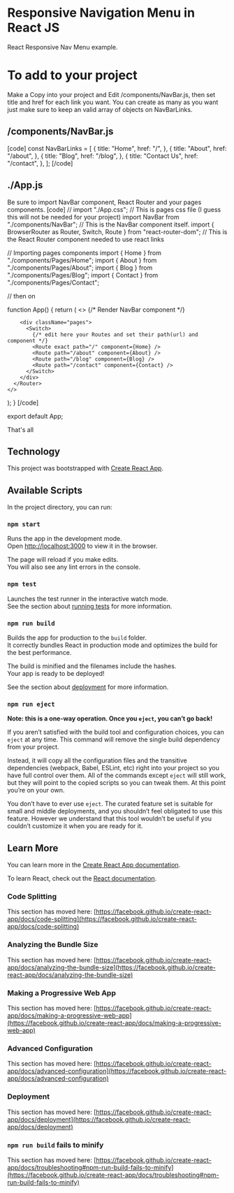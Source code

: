 # Responsive Navigation Menu in React JS

React Responsive Nav Menu example.

# To add to your project

Make a Copy into your project and Edit /components/NavBar.js, then set title and href for each link you want. You can create as many as you want just make sure to keep an valid array of objects on NavBarLinks.

## /components/NavBar.js
[code]
const NavBarLinks = [
{
title: "Home",
href: "/",
},
{
title: "About",
href: "/about",
},
{
title: "Blog",
href: "/blog",
},
{
title: "Contact Us",
href: "/contact",
},
];
[/code]

## ./App.js

Be sure to import NavBar component, React Router and your pages components.
[code]
// import "./App.css"; // This is pages css file (I guess this will not be needed for your project)
import NavBar from "./components/NavBar"; // This is the NavBar component itself.
import { BrowserRouter as Router, Switch, Route } from "react-router-dom"; // This is the React Router component needed to use react links

// Importing pages components
import { Home } from "./components/Pages/Home";
import { About } from "./components/Pages/About";
import { Blog } from "./components/Pages/Blog";
import { Contact } from "./components/Pages/Contact";

// then on

function App() {
return (
<>
<Router>
{/* Render NavBar component */}
<NavBar />

        <div className="pages">
          <Switch>
            {/* edit here your Routes and set their path(url) and component */}
            <Route exact path="/" component={Home} />
            <Route path="/about" component={About} />
            <Route path="/blog" component={Blog} />
            <Route path="/contact" component={Contact} />
          </Switch>
        </div>
      </Router>
    </>

);
}
[/code]

export default App;

That's all

## Technology

This project was bootstrapped with [Create React App](https://github.com/facebook/create-react-app).

## Available Scripts

In the project directory, you can run:

### `npm start`

Runs the app in the development mode.\
Open [http://localhost:3000](http://localhost:3000) to view it in the browser.

The page will reload if you make edits.\
You will also see any lint errors in the console.

### `npm test`

Launches the test runner in the interactive watch mode.\
See the section about [running tests](https://facebook.github.io/create-react-app/docs/running-tests) for more information.

### `npm run build`

Builds the app for production to the `build` folder.\
It correctly bundles React in production mode and optimizes the build for the best performance.

The build is minified and the filenames include the hashes.\
Your app is ready to be deployed!

See the section about [deployment](https://facebook.github.io/create-react-app/docs/deployment) for more information.

### `npm run eject`

**Note: this is a one-way operation. Once you `eject`, you can’t go back!**

If you aren’t satisfied with the build tool and configuration choices, you can `eject` at any time. This command will remove the single build dependency from your project.

Instead, it will copy all the configuration files and the transitive dependencies (webpack, Babel, ESLint, etc) right into your project so you have full control over them. All of the commands except `eject` will still work, but they will point to the copied scripts so you can tweak them. At this point you’re on your own.

You don’t have to ever use `eject`. The curated feature set is suitable for small and middle deployments, and you shouldn’t feel obligated to use this feature. However we understand that this tool wouldn’t be useful if you couldn’t customize it when you are ready for it.

## Learn More

You can learn more in the [Create React App documentation](https://facebook.github.io/create-react-app/docs/getting-started).

To learn React, check out the [React documentation](https://reactjs.org/).

### Code Splitting

This section has moved here: [https://facebook.github.io/create-react-app/docs/code-splitting](https://facebook.github.io/create-react-app/docs/code-splitting)

### Analyzing the Bundle Size

This section has moved here: [https://facebook.github.io/create-react-app/docs/analyzing-the-bundle-size](https://facebook.github.io/create-react-app/docs/analyzing-the-bundle-size)

### Making a Progressive Web App

This section has moved here: [https://facebook.github.io/create-react-app/docs/making-a-progressive-web-app](https://facebook.github.io/create-react-app/docs/making-a-progressive-web-app)

### Advanced Configuration

This section has moved here: [https://facebook.github.io/create-react-app/docs/advanced-configuration](https://facebook.github.io/create-react-app/docs/advanced-configuration)

### Deployment

This section has moved here: [https://facebook.github.io/create-react-app/docs/deployment](https://facebook.github.io/create-react-app/docs/deployment)

### `npm run build` fails to minify

This section has moved here: [https://facebook.github.io/create-react-app/docs/troubleshooting#npm-run-build-fails-to-minify](https://facebook.github.io/create-react-app/docs/troubleshooting#npm-run-build-fails-to-minify)
